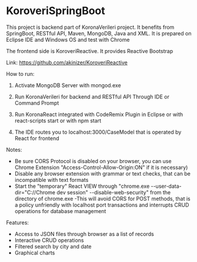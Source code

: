 # KoroveriSpringBoot

This project is backend part of KoronaVerileri project. It benefits from SpringBoot, RESTful API, Maven, MongoDB, Java and XML. It is prepared on Eclipse IDE and Windows OS and test with Chrome

The frontend side is KoroveriReactive. It provides Reactive Bootstrap 

Link: https://github.com/akinizer/KoroveriReactive

How to run:
  1. Activate MongoDB Server with mongod.exe	
  2. Run KoronaVerileri for backend and RESTful API
	    Through IDE or Command Prompt
  3. Run KoronaReact integrated with CodeRemix Plugin 
	  in Eclipse
	  or with react-scripts start
	  or with npm start
	
  4. The IDE routes you to localhost:3000/CaseModel that is operated by React for frontend

Notes: 
   - Be sure CORS Protocol is disabled on your browser, you can use Chrome Extension "Access-Control-Allow-Origin:ON" if it is necessary)
   - Disable any browser extension with grammar or text checks, that can be incompatible with text formats
   - Start the "temporary" React VIEW through "chrome.exe --user-data-dir="C://Chrome dev session" --disable-web-security" from the directory of chrome.exe
   	-This will avoid CORS for POST methods, that is a policy unfriendly with localhost port transactions and interrupts CRUD operations for database management
   
Features:
  - Access to JSON files through browser as a list of records
  - Interactive CRUD operations
  - Filtered search by city and date
  - Graphical charts
